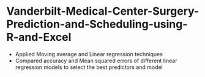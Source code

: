 # Vanderbilt-Medical-Center-Surgery-Prediction-and-Scheduling-using-R-and-Excel

- Applied Moving average and Linear regression techniques
- Compared accuracy and Mean squared errors of different linear regression models to select the best predictors and model
